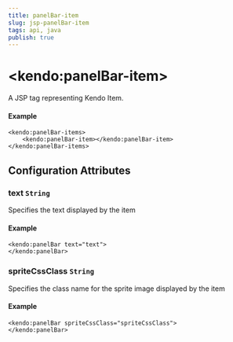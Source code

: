 ```yaml
---
title: panelBar-item
slug: jsp-panelBar-item
tags: api, java
publish: true
---
```


# \<kendo:panelBar-item\>
A JSP tag representing Kendo Item.

#### Example
    <kendo:panelBar-items>
        <kendo:panelBar-item></kendo:panelBar-item>
    </kendo:panelBar-items>


## Configuration Attributes


### text `String`

Specifies the text displayed by the item

#### Example
    <kendo:panelBar text="text">
    </kendo:panelBar>



### spriteCssClass `String`

Specifies the class name for the sprite image displayed by the item

#### Example
    <kendo:panelBar spriteCssClass="spriteCssClass">
    </kendo:panelBar>


